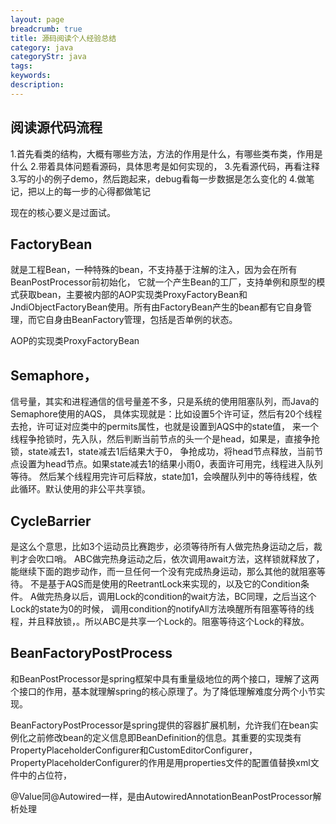 ```yaml
---
layout: page
breadcrumb: true
title: 源码阅读个人经验总结
category: java
categoryStr: java
tags:
keywords:
description:
---
```


## 阅读源代码流程
1.首先看类的结构，大概有哪些方法，方法的作用是什么，有哪些类布类，作用是什么
2.带着具体问题看源码，具体思考是如何实现的，
3.先看源代码，再看注释
3.写的小的例子demo，然后跑起来，debug看每一步数据是怎么变化的
4.做笔记，把以上的每一步的心得都做笔记

现在的核心要义是过面试。

## FactoryBean
就是工程Bean，一种特殊的bean，不支持基于注解的注入，因为会在所有BeanPostProcessor前初始化，
它就一个产生Bean的工厂，支持单例和原型的模式获取bean，主要被内部的AOP实现类ProxyFactoryBean和
JndiObjectFactoryBean使用。所有由FactoryBean产生的bean都有它自身管理，而它自身由BeanFactory管理，包括是否单例的状态。


AOP的实现类ProxyFactoryBean


## Semaphore，
信号量，其实和进程通信的信号量差不多，只是系统的使用阻塞队列，而Java的Semaphore使用的AQS，
具体实现就是：比如设置5个许可证，然后有20个线程去抢，许可证对应类中的permits属性，也就是设置到AQS中的state值，
来一个线程争抢锁时，先入队，然后判断当前节点的头一个是head，如果是，直接争抢锁，state减去1，state减去1后结果大于0，
争抢成功，将head节点释放，当前节点设置为head节点。如果state减去1的结果小雨0，表面许可用完，线程进入队列等待。
然后某个线程用完许可后释放，state加1，会唤醒队列中的等待线程，依此循环。默认使用的非公平共享锁。


## CycleBarrier
是这么个意思，比如3个运动员比赛跑步，必须等待所有人做完热身运动之后，裁判才会吹口哨。
ABC做完热身运动之后，依次调用await方法，这样锁就释放了，能继续下面的跑步动作，而一旦任何一个没有完成热身运动，那么其他的就阻塞等待。
不是基于AQS而是使用的ReetrantLock来实现的，以及它的Condition条件。
A做完热身以后，调用Lock的condition的wait方法，BC同理，之后当这个Lock的state为0的时候，
调用condition的notifyAll方法唤醒所有阻塞等待的线程，并且释放锁，。所以ABC是共享一个Lock的。阻塞等待这个Lock的释放。


## BeanFactoryPostProcess
和BeanPostProcessor是spring框架中具有重量级地位的两个接口，理解了这两个接口的作用，基本就理解spring的核心原理了。为了降低理解难度分两个小节实现。

BeanFactoryPostProcessor是spring提供的容器扩展机制，允许我们在bean实例化之前修改bean的定义信息即BeanDefinition的信息。其重要的实现类有PropertyPlaceholderConfigurer和CustomEditorConfigurer，PropertyPlaceholderConfigurer的作用是用properties文件的配置值替换xml文件中的占位符，

@Value同@Autowired一样，是由AutowiredAnnotationBeanPostProcessor解析处理






